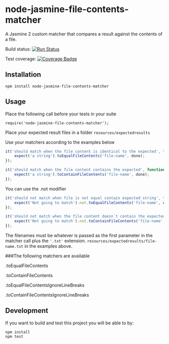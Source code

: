 # node-jasmine-file-contents-matcher
A Jasmine 2 custom matcher that compares a result against the contents of a file.

Build status: [![Run Status](https://api.shippable.com/projects/5784213e3be4f4faa56c79de/badge?branch=master)](https://app.shippable.com/projects/5784213e3be4f4faa56c79de)

Test coverage: [![Coverage Badge](https://api.shippable.com/projects/5784213e3be4f4faa56c79de/coverageBadge?branch=master)](https://app.shippable.com/projects/5784213e3be4f4faa56c79de)

## Installation
`npm install node-jasmine-file-contents-matcher`

## Usage
Place the following call before your tests in your suite
```
require('node-jasmine-file-contents-matcher');
```

Place your expected result files in a folder `resources/expectedresults`

Use your matchers according to the examples below
```javascript
it('should match when the file content is identical to the expected', function (done) {
    expect('a string').toEqualFileContents('file-name', done);
});

it('should match when the file content contains the expected', function (done) {
    expect('a string').toContainFileContents('file-name', done);
});
```

You can use the .not modifier
```javascript
it('should not match when file is not equal contain expected string', function(done) {
    expect('Not going to match').not.toEqualFileContents('file-name', done);
});

it('should not match when the file content doesn`t contain the expected string', function (done) {
    expect('Not going to match').not.toContainFileContents('file-name', done);
});
```

The filenames must be whatever is passed as the first parameter in the matcher call plus the `'.txt'` extension. `resources/expectedresults/file-name.txt` in the examples above.

###The following matchers are available

.toEqualFileContents

.toContainFileContents

.toEqualFileContentsIgnoreLineBreaks

.toContainFileContentsIgnoreLineBreaks


## Development
If you want to build and test this project you will be able to by:
```
npm install
npm test
```